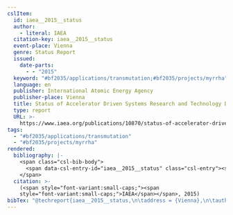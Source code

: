 ```yaml
---
cslItem:
  id: iaea__2015__status
  author:
    - literal: IAEA
  citation-key: iaea__2015__status
  event-place: Vienna
  genre: Status Report
  issued:
    date-parts:
      - - "2015"
  keyword: "#bf2035/applications/transmutation;#bf2035/projects/myrrha"
  language: en
  publisher: International Atomic Energy Agency
  publisher-place: Vienna
  title: Status of Accelerator Driven Systems Research and Technology Development
  type: report
  URL: >-
    https://www.iaea.org/publications/10870/status-of-accelerator-driven-systems-research-and-technology-development
tags:
  - "#bf2035/applications/transmutation"
  - "#bf2035/projects/myrrha"
rendered:
  bibliography: |-
    <span class="csl-bib-body">
      <span data-csl-entry-id="iaea__2015__status" class="csl-entry"><span class='author-bib'>IAEA</span>. <span class='date-bib'>(2015)</span>. <span class='title'><i><b><span style="font-style:normal;">Status of Accelerator Driven Systems Research and Technology Development</span></b></i></span> [Status Report]. International Atomic Energy Agency. <span class='URL'><a href='https://www.iaea.org/publications/10870/status-of-accelerator-driven-systems-research-and-technology-development'>LINK</a></span></span>
    </span>
  citation: >-
    (<span style="font-variant:small-caps;"><span
    style="font-variant:small-caps;">IAEA</span></span>, 2015)
bibTex: "@techreport{iaea__2015__status,\n\taddress = {Vienna},\n\tauthor = {{IAEA}},\n\tyear = {2015},\n\tinstitution = {International Atomic Energy Agency},\n\ttitle = {Status of {Accelerator} {Driven} {Systems} {Research} and {Technology} {Development}},\n\ttype = {Status {Report}},\n\turl = {https://www.iaea.org/publications/10870/status-of-accelerator-driven-systems-research-and-technology-development},\n}\n\n"
---
```

